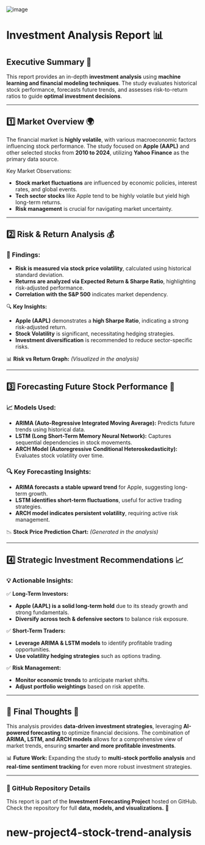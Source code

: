 ![image](https://github.com/user-attachments/assets/99407179-01cc-439a-ad88-c23b8998e4df)

# Investment Analysis Report 📊

## Executive Summary 🏦
This report provides an in-depth **investment analysis** using **machine learning and financial modeling techniques**. The study evaluates historical stock performance, forecasts future trends, and assesses risk-to-return ratios to guide **optimal investment decisions**.

---

## 1️⃣ Market Overview 🌍
The financial market is **highly volatile**, with various macroeconomic factors influencing stock performance. The study focused on **Apple (AAPL)** and other selected stocks from **2010 to 2024**, utilizing **Yahoo Finance** as the primary data source.

Key Market Observations:
- **Stock market fluctuations** are influenced by economic policies, interest rates, and global events.
- **Tech sector stocks** like Apple tend to be highly volatile but yield high long-term returns.
- **Risk management** is crucial for navigating market uncertainty.

---

## 2️⃣ Risk & Return Analysis 💰
### 📌 Findings:
- **Risk is measured via stock price volatility**, calculated using historical standard deviation.
- **Returns are analyzed via Expected Return & Sharpe Ratio**, highlighting risk-adjusted performance.
- **Correlation with the S&P 500** indicates market dependency.

🔍 **Key Insights:**
- **Apple (AAPL)** demonstrates a **high Sharpe Ratio**, indicating a strong risk-adjusted return.
- **Stock Volatility** is significant, necessitating hedging strategies.
- **Investment diversification** is recommended to reduce sector-specific risks.

📊 **Risk vs Return Graph:** *(Visualized in the analysis)*

---

## 3️⃣ Forecasting Future Stock Performance 🔮
### 📈 Models Used:
- **ARIMA (Auto-Regressive Integrated Moving Average):** Predicts future trends using historical data.
- **LSTM (Long Short-Term Memory Neural Network):** Captures sequential dependencies in stock movements.
- **ARCH Model (Autoregressive Conditional Heteroskedasticity):** Evaluates stock volatility over time.

### 🔍 Key Forecasting Insights:
- **ARIMA forecasts a stable upward trend** for Apple, suggesting long-term growth.
- **LSTM identifies short-term fluctuations**, useful for active trading strategies.
- **ARCH model indicates persistent volatility**, requiring active risk management.

📉 **Stock Price Prediction Chart:** *(Generated in the analysis)*

---

## 4️⃣ Strategic Investment Recommendations 📈
### 💡 Actionable Insights:
✅ **Long-Term Investors:**
   - **Apple (AAPL) is a solid long-term hold** due to its steady growth and strong fundamentals.
   - **Diversify across tech & defensive sectors** to balance risk exposure.

✅ **Short-Term Traders:**
   - **Leverage ARIMA & LSTM models** to identify profitable trading opportunities.
   - **Use volatility hedging strategies** such as options trading.

✅ **Risk Management:**
   - **Monitor economic trends** to anticipate market shifts.
   - **Adjust portfolio weightings** based on risk appetite.

---

## 📌 Final Thoughts 🏁
This analysis provides **data-driven investment strategies**, leveraging **AI-powered forecasting** to optimize financial decisions. The combination of **ARIMA, LSTM, and ARCH models** allows for a comprehensive view of market trends, ensuring **smarter and more profitable investments**.

📊 **Future Work:** Expanding the study to **multi-stock portfolio analysis** and **real-time sentiment tracking** for even more robust investment strategies.

---

### 📢 GitHub Repository Details
This report is part of the **Investment Forecasting Project** hosted on GitHub. Check the repository for full **data, models, and visualizations.** 🚀



# new-project4-stock-trend-analysis
